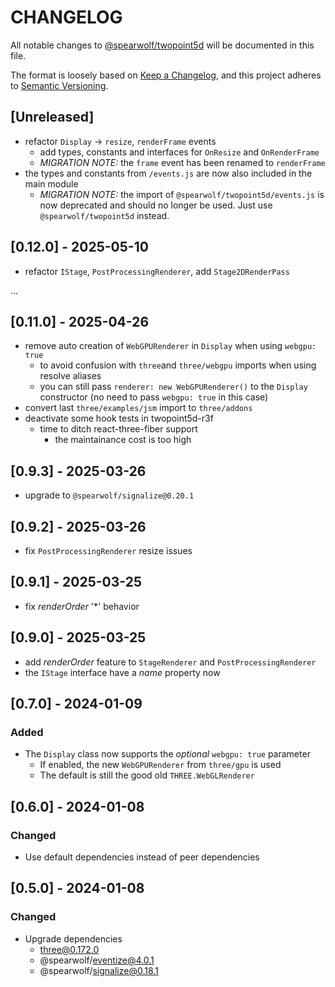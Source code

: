 # CHANGELOG

All notable changes to [@spearwolf/twopoint5d](https://github.com/spearwolf/twopoint5d/tree/main/packages/twopoint5d) will be documented in this file.

The format is loosely based on [Keep a Changelog](https://keepachangelog.com/en/1.1.0/),
and this project adheres to [Semantic Versioning](https://semver.org/spec/v2.0.0.html).

## [Unreleased]

- refactor `Display` &rarr; `resize`, `renderFrame` events
  - add types, constants and interfaces for `OnResize` and `OnRenderFrame`
  - _MIGRATION NOTE:_ the `frame` event has been renamed to `renderFrame`
- the types and constants from `/events.js` are now also included in the main module
  - _MIGRATION NOTE:_ the import of `@spearwolf/twopoint5d/events.js` is now deprecated and should no longer be used. Just use `@spearwolf/twopoint5d` instead.


## [0.12.0] - 2025-05-10

- refactor `IStage`, `PostProcessingRenderer`, add `Stage2DRenderPass`

&mldr;

## [0.11.0] - 2025-04-26

- remove auto creation of `WebGPURenderer` in `Display` when using `webgpu: true`
  - to avoid confusion with `three`and `three/webgpu` imports when using resolve aliases
  - you can still pass `renderer: new WebGPURenderer()` to the `Display` constructor (no need to pass `webgpu: true` in this case)
- convert last `three/examples/jsm` import to `three/addons`
- deactivate some hook tests in twopoint5d-r3f
  - time to ditch react-three-fiber support
    - the maintainance cost is too high

## [0.9.3] - 2025-03-26

- upgrade to `@spearwolf/signalize@0.20.1`

## [0.9.2] - 2025-03-26

- fix `PostProcessingRenderer` resize issues

## [0.9.1] - 2025-03-25

- fix _renderOrder_ '*' behavior

## [0.9.0] - 2025-03-25

- add _renderOrder_ feature to `StageRenderer` and `PostProcessingRenderer`
- the `IStage` interface have a _name_ property now

## [0.7.0] - 2024-01-09

### Added

- The `Display` class now supports the _optional_ `webgpu: true` parameter
  - If enabled, the new `WebGPURenderer` from `three/gpu` is used
  - The default is still the good old `THREE.WebGLRenderer`


## [0.6.0] - 2024-01-08

### Changed

- Use default dependencies instead of peer dependencies


## [0.5.0] - 2024-01-08

### Changed

- Upgrade dependencies
  - three@0.172.0
  - @spearwolf/eventize@4.0.1
  - @spearwolf/signalize@0.18.1
